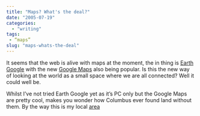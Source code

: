 ```yaml
---
title: "Maps? What's the deal?"
date: "2005-07-19"
categories: 
  - "writing"
tags:
 - “maps”
slug: "maps-whats-the-deal"
---
```


It seems that the web is alive with maps at the moment, the in thing is [Earth Google](https://earth.google.com) with the new [Google Maps](https://maps.google.co.uk) also being popular. Is this the new way of looking at the world as a small space where we are all connected? Well it could well be.  

Whilst I’ve not tried Earth Google yet as it’s PC only but the Google Maps are pretty cool, makes you wonder how Columbus ever found land without them. By the way this is my local [area](https://maps.google.co.uk/maps?q=sudbury&ll=52.036078,.721149&spn=0.008205,0.008745&t=k&hl=en)
